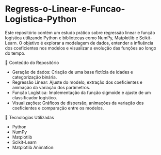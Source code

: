 # Regress-o-Linear-e-Funcao-Logistica-Python
Este repositório contém um estudo prático sobre regressão linear e função logística utilizando Python e bibliotecas como NumPy, Matplotlib e Scikit-Learn. O objetivo é explorar a modelagem de dados, entender a influência dos coeficientes nos modelos e visualizar a evolução das funções ao longo do tempo.

📌 Conteúdo do Repositório

* Geração de dados: Criação de uma base fictícia de idades e categorização binária.
* Regressão Linear: Ajuste do modelo, extração dos coeficientes e animação da variação dos parâmetros.
* Função Logística: Implementação da função sigmoide e ajuste de um classificador logístico.
* Visualizações: Gráficos de dispersão, animações da variação dos coeficientes e comparação entre os modelos.


🚀 Tecnologias Utilizadas
* Python
* NumPy
* Matplotlib
* Scikit-Learn
* Matplotlib Animation
